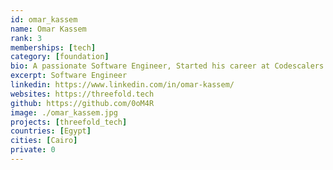 ```yaml
---
id: omar_kassem
name: Omar Kassem
rank: 3
memberships: [tech]
category: [foundation]
bio: A passionate Software Engineer, Started his career at Codescalers.    
excerpt: Software Engineer
linkedin: https://www.linkedin.com/in/omar-kassem/
websites: https://threefold.tech
github: https://github.com/0oM4R
image: ./omar_kassem.jpg
projects: [threefold_tech]
countries: [Egypt]
cities: [Cairo]
private: 0
---
```

